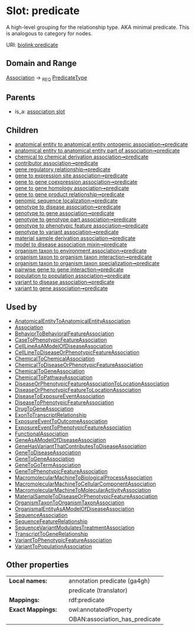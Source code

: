 
# Slot: predicate


A high-level grouping for the relationship type. AKA minimal predicate. This is analogous to category for nodes.

URI: [biolink:predicate](https://w3id.org/biolink/vocab/predicate)


## Domain and Range

[Association](Association.md) ->  <sub>REQ</sub> [PredicateType](types/PredicateType.md)

## Parents

 *  is_a: [association slot](association_slot.md)

## Children

 *  [anatomical entity to anatomical entity ontogenic association➞predicate](anatomical_entity_to_anatomical_entity_ontogenic_association_predicate.md)
 *  [anatomical entity to anatomical entity part of association➞predicate](anatomical_entity_to_anatomical_entity_part_of_association_predicate.md)
 *  [chemical to chemical derivation association➞predicate](chemical_to_chemical_derivation_association_predicate.md)
 *  [contributor association➞predicate](contributor_association_predicate.md)
 *  [gene regulatory relationship➞predicate](gene_regulatory_relationship_predicate.md)
 *  [gene to expression site association➞predicate](gene_to_expression_site_association_predicate.md)
 *  [gene to gene coexpression association➞predicate](gene_to_gene_coexpression_association_predicate.md)
 *  [gene to gene homology association➞predicate](gene_to_gene_homology_association_predicate.md)
 *  [gene to gene product relationship➞predicate](gene_to_gene_product_relationship_predicate.md)
 *  [genomic sequence localization➞predicate](genomic_sequence_localization_predicate.md)
 *  [genotype to disease association➞predicate](genotype_to_disease_association_predicate.md)
 *  [genotype to gene association➞predicate](genotype_to_gene_association_predicate.md)
 *  [genotype to genotype part association➞predicate](genotype_to_genotype_part_association_predicate.md)
 *  [genotype to phenotypic feature association➞predicate](genotype_to_phenotypic_feature_association_predicate.md)
 *  [genotype to variant association➞predicate](genotype_to_variant_association_predicate.md)
 *  [material sample derivation association➞predicate](material_sample_derivation_association_predicate.md)
 *  [model to disease association mixin➞predicate](model_to_disease_association_mixin_predicate.md)
 *  [organism taxon to environment association➞predicate](organism_taxon_to_environment_association_predicate.md)
 *  [organism taxon to organism taxon interaction➞predicate](organism_taxon_to_organism_taxon_interaction_predicate.md)
 *  [organism taxon to organism taxon specialization➞predicate](organism_taxon_to_organism_taxon_specialization_predicate.md)
 *  [pairwise gene to gene interaction➞predicate](pairwise_gene_to_gene_interaction_predicate.md)
 *  [population to population association➞predicate](population_to_population_association_predicate.md)
 *  [variant to disease association➞predicate](variant_to_disease_association_predicate.md)
 *  [variant to gene association➞predicate](variant_to_gene_association_predicate.md)

## Used by

 * [AnatomicalEntityToAnatomicalEntityAssociation](AnatomicalEntityToAnatomicalEntityAssociation.md)
 * [Association](Association.md)
 * [BehaviorToBehavioralFeatureAssociation](BehaviorToBehavioralFeatureAssociation.md)
 * [CaseToPhenotypicFeatureAssociation](CaseToPhenotypicFeatureAssociation.md)
 * [CellLineAsAModelOfDiseaseAssociation](CellLineAsAModelOfDiseaseAssociation.md)
 * [CellLineToDiseaseOrPhenotypicFeatureAssociation](CellLineToDiseaseOrPhenotypicFeatureAssociation.md)
 * [ChemicalToChemicalAssociation](ChemicalToChemicalAssociation.md)
 * [ChemicalToDiseaseOrPhenotypicFeatureAssociation](ChemicalToDiseaseOrPhenotypicFeatureAssociation.md)
 * [ChemicalToGeneAssociation](ChemicalToGeneAssociation.md)
 * [ChemicalToPathwayAssociation](ChemicalToPathwayAssociation.md)
 * [DiseaseOrPhenotypicFeatureAssociationToLocationAssociation](DiseaseOrPhenotypicFeatureAssociationToLocationAssociation.md)
 * [DiseaseOrPhenotypicFeatureToLocationAssociation](DiseaseOrPhenotypicFeatureToLocationAssociation.md)
 * [DiseaseToExposureEventAssociation](DiseaseToExposureEventAssociation.md)
 * [DiseaseToPhenotypicFeatureAssociation](DiseaseToPhenotypicFeatureAssociation.md)
 * [DrugToGeneAssociation](DrugToGeneAssociation.md)
 * [ExonToTranscriptRelationship](ExonToTranscriptRelationship.md)
 * [ExposureEventToOutcomeAssociation](ExposureEventToOutcomeAssociation.md)
 * [ExposureEventToPhenotypicFeatureAssociation](ExposureEventToPhenotypicFeatureAssociation.md)
 * [FunctionalAssociation](FunctionalAssociation.md)
 * [GeneAsAModelOfDiseaseAssociation](GeneAsAModelOfDiseaseAssociation.md)
 * [GeneHasVariantThatContributesToDiseaseAssociation](GeneHasVariantThatContributesToDiseaseAssociation.md)
 * [GeneToDiseaseAssociation](GeneToDiseaseAssociation.md)
 * [GeneToGeneAssociation](GeneToGeneAssociation.md)
 * [GeneToGoTermAssociation](GeneToGoTermAssociation.md)
 * [GeneToPhenotypicFeatureAssociation](GeneToPhenotypicFeatureAssociation.md)
 * [MacromolecularMachineToBiologicalProcessAssociation](MacromolecularMachineToBiologicalProcessAssociation.md)
 * [MacromolecularMachineToCellularComponentAssociation](MacromolecularMachineToCellularComponentAssociation.md)
 * [MacromolecularMachineToMolecularActivityAssociation](MacromolecularMachineToMolecularActivityAssociation.md)
 * [MaterialSampleToDiseaseOrPhenotypicFeatureAssociation](MaterialSampleToDiseaseOrPhenotypicFeatureAssociation.md)
 * [OrganismTaxonToOrganismTaxonAssociation](OrganismTaxonToOrganismTaxonAssociation.md)
 * [OrganismalEntityAsAModelOfDiseaseAssociation](OrganismalEntityAsAModelOfDiseaseAssociation.md)
 * [SequenceAssociation](SequenceAssociation.md)
 * [SequenceFeatureRelationship](SequenceFeatureRelationship.md)
 * [SequenceVariantModulatesTreatmentAssociation](SequenceVariantModulatesTreatmentAssociation.md)
 * [TranscriptToGeneRelationship](TranscriptToGeneRelationship.md)
 * [VariantToPhenotypicFeatureAssociation](VariantToPhenotypicFeatureAssociation.md)
 * [VariantToPopulationAssociation](VariantToPopulationAssociation.md)

## Other properties

|  |  |  |
| --- | --- | --- |
| **Local names:** | | annotation predicate (ga4gh) |
|  | | predicate (translator) |
| **Mappings:** | | rdf:predicate |
| **Exact Mappings:** | | owl:annotatedProperty |
|  | | OBAN:association_has_predicate |

